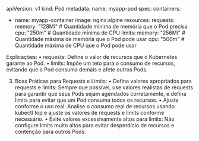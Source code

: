 apiVersion: v1
kind: Pod
metadata:
  name: myapp-pod
spec:
  containers:
  - name: myapp-container
    image: nginx:alpine
    resources:
      requests:
        memory: "128Mi"  # Quantidade mínima de memória que o Pod precisa
        cpu: "250m"      # Quantidade mínima de CPU
      limits:
        memory: "256Mi"  # Quantidade máxima de memória que o Pod pode usar
        cpu: "500m"      # Quantidade máxima de CPU que o Pod pode usar

Explicações:
	•	requests: Define o valor de recursos que o Kubernetes garante ao Pod.
	•	limits: Impõe um teto para o consumo de recursos, evitando que o Pod consuma demais e afete outros Pods.

3. Boas Práticas para Requests e Limits:
	•	Defina valores apropriados para requests e limits: Sempre que possível, use valores realistas de requests para garantir que seus Pods sejam agendados corretamente, e defina limits para evitar que um Pod consuma todos os recursos.
	•	Ajuste conforme o uso real: Analise o consumo real de recursos usando kubectl top e ajuste os valores de requests e limits conforme necessário.
	•	Evite valores excessivamente altos para limits: Não configure limits muito altos para evitar desperdício de recursos e contenção para outros Pods.